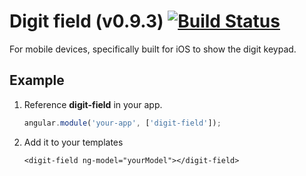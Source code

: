 # Digit field (v0.9.3) [![Build Status](https://travis-ci.org/dmifsud/digit-field.svg?branch=v%2F0.9.2)](https://travis-ci.org/dmifsud/digit-field)

For mobile devices, specifically built for iOS to show the digit keypad.

## Example

1. Reference **digit-field** in your app.

    ```javascript
    angular.module('your-app', ['digit-field']);

    ```

2. Add it to your templates
    ````
    <digit-field ng-model="yourModel"></digit-field>
    ````
